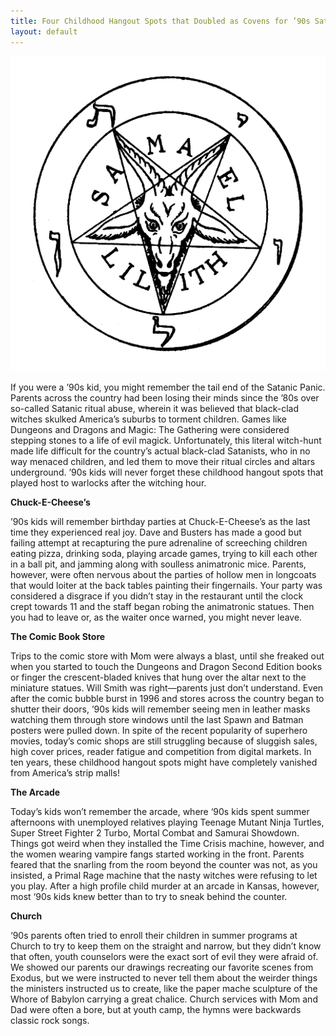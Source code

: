 ```yaml
---
title: Four Childhood Hangout Spots that Doubled as Covens for ’90s Satanists
layout: default
---
```


![](/SamaelLilithGoatPentagram.png)

If you were a ’90s kid, you might remember the tail end of the Satanic Panic.  Parents across the country had been losing their minds since the ’80s over so-called Satanic ritual abuse, wherein it was believed that black-clad witches skulked America’s suburbs to torment children.  Games like Dungeons and Dragons and Magic: The Gathering were considered stepping stones to a life of evil magick.  Unfortunately, this literal witch-hunt made life difficult for the country’s actual black-clad Satanists, who in no way menaced children, and led them to move their ritual circles and altars underground.  ’90s kids will never forget these childhood hangout spots that played host to warlocks after the witching hour.

**Chuck-E-Cheese’s**

’90s kids will remember birthday parties at Chuck-E-Cheese’s as the last time they experienced real joy. Dave and Busters has made a good but failing attempt at recapturing the pure adrenaline of screeching children eating pizza, drinking soda, playing arcade games, trying to kill each other in a ball pit, and jamming along with soulless animatronic mice.  Parents, however, were often nervous about the parties of hollow men in longcoats that would loiter at the back tables painting their fingernails.  Your party was considered a disgrace if you didn’t stay in the restaurant until the clock crept towards 11 and the staff began robing the animatronic statues.  Then you had to leave or, as the waiter once warned, you might never leave. 

**The Comic Book Store**

Trips to the comic store with Mom were always a blast, until she freaked out when you started to touch the Dungeons and Dragon Second Edition books or finger the crescent-bladed knives that hung over the altar next to the miniature statues.  Will Smith was right—parents just don’t understand.  Even after the comic bubble burst in 1996 and stores across the country began to shutter their doors, ’90s kids will remember seeing men in leather masks watching them through store windows until the last Spawn and Batman posters were pulled down.  In spite of the recent popularity of superhero movies, today’s comic shops are still struggling because of sluggish sales, high cover prices, reader fatigue and competition from digital markets.  In ten years, these childhood hangout spots might have completely vanished from America’s strip malls!  

**The Arcade**

Today’s kids won’t remember the arcade, where ‘90s kids spent summer afternoons with unemployed relatives playing Teenage Mutant Ninja Turtles, Super Street Fighter 2 Turbo, Mortal Combat and Samurai Showdown.  Things got weird when they installed the Time Crisis machine, however, and the women wearing vampire fangs started working in the front.  Parents feared that the snarling from the room beyond the counter was not, as you insisted, a Primal Rage machine that the nasty witches were refusing to let you play.  After a high profile child murder at an arcade in Kansas, however, most ‘90s kids knew better than to try to sneak behind the counter.

**Church**

‘90s parents often tried to enroll their children in summer programs at Church to try to keep them on the straight and narrow, but they didn’t know that often, youth counselors were the exact sort of evil they were afraid of.  We showed our parents our drawings recreating our favorite scenes from Exodus, but we were instructed to never tell them about the weirder things the ministers instructed us to create, like the paper mache sculpture of the Whore of Babylon carrying a great chalice.  Church services with Mom and Dad were often a bore, but at youth camp, the hymns were backwards classic rock songs.
